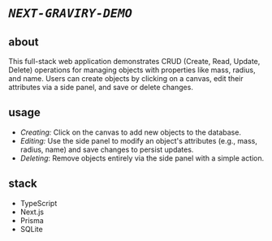 # *`NEXT-GRAVIRY-DEMO`*

## about
This full-stack web application demonstrates CRUD (Create, Read, Update, Delete) operations
for managing objects with properties like mass, radius, and name.
Users can create objects by clicking on a canvas, edit their attributes via a side panel, and save or delete changes.

## usage
- *Creating:* Click on the canvas to add new objects to the database.
- *Editing:* Use the side panel to modify an object's attributes (e.g., mass, radius, name) and save changes to persist updates.
- *Deleting*: Remove objects entirely via the side panel with a simple action.

## stack
- TypeScript
- Next.js
- Prisma
- SQLite
